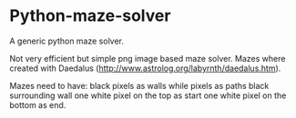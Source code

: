 # Python-maze-solver
A generic python maze solver.

Not very efficient but simple png image based maze solver.
Mazes where created with Daedalus (http://www.astrolog.org/labyrnth/daedalus.htm).

Mazes need to have:
  black pixels as walls
  while pixels as paths
  black surrounding wall
  one white pixel on the top as start
  one white pixel on the bottom as end.
